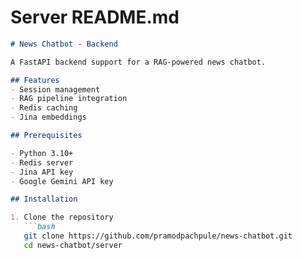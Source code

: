 # Server README.md

```markdown
# News Chatbot - Backend

A FastAPI backend support for a RAG-powered news chatbot.

## Features
- Session management
- RAG pipeline integration
- Redis caching
- Jina embeddings

## Prerequisites

- Python 3.10+
- Redis server
- Jina API key
- Google Gemini API key

## Installation

1. Clone the repository
   ```bash
   git clone https://github.com/pramodpachpule/news-chatbot.git
   cd news-chatbot/server